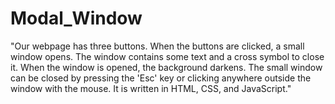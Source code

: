 # Modal_Window 
"Our webpage has three buttons. When the buttons are clicked, a small window opens. 
The window contains some text and a cross symbol to close it. When the window is opened, the background darkens.
The small window can be closed by pressing the 'Esc' key or clicking anywhere outside the window with the mouse.
It is written in HTML, CSS, and JavaScript."
